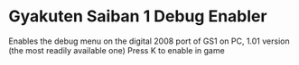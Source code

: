 # Gyakuten Saiban 1 Debug Enabler
Enables the debug menu on the digital 2008 port of GS1 on PC, 1.01 version (the most readily available one)
Press K to enable in game
